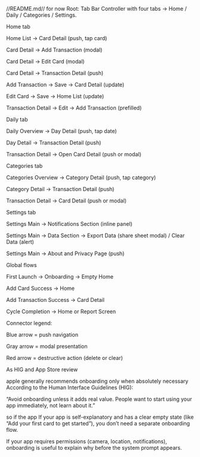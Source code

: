 //README.md//
for now
Root: Tab Bar Controller with four tabs → Home / Daily / Categories / Settings.

Home tab

Home List → Card Detail (push, tap card)

Card Detail → Add Transaction (modal)

Card Detail → Edit Card (modal)

Card Detail → Transaction Detail (push)

Add Transaction → Save → Card Detail (update)

Edit Card → Save → Home List (update)

Transaction Detail → Edit → Add Transaction (prefilled)

Daily tab

Daily Overview → Day Detail (push, tap date)

Day Detail → Transaction Detail (push)

Transaction Detail → Open Card Detail (push or modal)

Categories tab

Categories Overview → Category Detail (push, tap category)

Category Detail → Transaction Detail (push)

Transaction Detail → Card Detail (push or modal)

Settings tab

Settings Main → Notifications Section (inline panel)

Settings Main → Data Section → Export Data (share sheet modal) / Clear Data (alert)

Settings Main → About and Privacy Page (push)

Global flows

First Launch → Onboarding → Empty Home

Add Card Success → Home

Add Transaction Success → Card Detail

Cycle Completion → Home or Report Screen

Connector legend:

Blue arrow = push navigation

Gray arrow = modal presentation

Red arrow = destructive action (delete or clear)


As HIG and App Store review

apple generally recommends onboarding only when absolutely necessary
According to the Human Interface Guidelines (HIG):

“Avoid onboarding unless it adds real value.
People want to start using your app immediately, not learn about it.”

so if the app If your app is self-explanatory and has a clear empty state (like “Add your first card to get started”), you don’t need a separate onboarding flow.

If your app requires permissions (camera, location, notifications), onboarding is useful to explain why before the system prompt appears.


